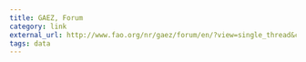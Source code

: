```yaml
---
title: GAEZ, Forum
category: link
external_url: http://www.fao.org/nr/gaez/forum/en/?view=single_thread&cat_uid=228&conf_uid=751&thread_uid=1408
tags: data
---
```

